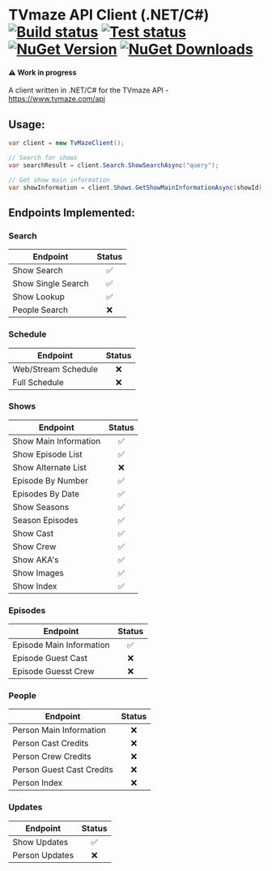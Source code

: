 # TVmaze API Client (.NET/C#) [![Build status](https://img.shields.io/appveyor/ci/plneto/tvmaze-api-client.svg)](https://ci.appveyor.com/project/plneto/tvmaze-api-client/branch/master) [![Test status](https://img.shields.io/appveyor/tests/plneto/tvmaze-api-client.svg)](https://ci.appveyor.com/project/plneto/tvmaze-api-client/branch/master) [![NuGet Version](http://img.shields.io/nuget/v/TvMaze.Api.Client.svg?style=flat)](https://www.nuget.org/packages/TvMaze.Api.Client/) [![NuGet Downloads](https://img.shields.io/nuget/dt/TvMaze.Api.Client.svg)](https://www.nuget.org/packages/TvMaze.Api.Client/)

#### :warning: Work in progress

A client written in .NET/C# for the TVmaze API - https://www.tvmaze.com/api

## Usage:

```c#
var client = new TvMazeClient();

// Search for shows
var searchResult = client.Search.ShowSearchAsync("query");

// Get show main information
var showInformation = client.Shows.GetShowMainInformationAsync(showId);
```

## Endpoints Implemented:

### Search
| Endpoint              | Status    |
| --------------------- |:--------: |
| Show Search           | ✅        |
| Show Single Search    | ✅        |
| Show Lookup           | ✅        |
| People Search         | ❌        |

### Schedule
| Endpoint             | Status    |
| -------------------- |:---------:|
| Web/Stream Schedule  | ❌        |
| Full Schedule        | ❌        |

### Shows
| Endpoint              | Status    |
| --------------------- |:---------:|
| Show Main Information | ✅        |
| Show Episode List     | ✅        |
| Show Alternate List   | ❌        |
| Episode By Number     | ✅        |
| Episodes By Date      | ✅        |
| Show Seasons          | ✅        |
| Season Episodes       | ✅        |
| Show Cast             | ✅        |
| Show Crew             | ✅        |
| Show AKA's            | ✅        |
| Show Images           | ✅        |
| Show Index            | ✅        |

### Episodes
| Endpoint                 | Status    |
| ------------------------ |:---------:|
| Episode Main Information | ✅        |
| Episode Guest Cast       | ❌        |
| Episode Guesst Crew      | ❌        |


### People
| Endpoint                  | Status    |
| ------------------------- |:---------:|
| Person Main Information   | ❌        |
| Person Cast Credits       | ❌        |
| Person Crew Credits       | ❌        |
| Person Guest Cast Credits | ❌        |
| Person Index              | ❌        |

### Updates
| Endpoint       | Status    |
| -------------- |:---------:|
| Show Updates   | ✅        |
| Person Updates | ❌        |


